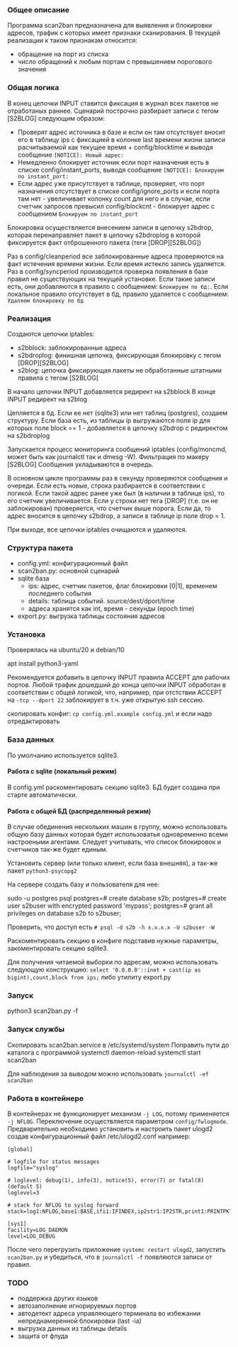 ### Общее описание

Программа scan2ban предназначена для выявления и блокировки адресов, трафик с которых имеет признаки сканирования. В текущей реализации к таком признакам относится:

* обращение на порт из списка
* число обращений к любым портам с превышением порогового значения

### Общая логика

В конец цепочки INPUT ставится фиксация в журнал всех пакетов не отработаных раннее. Сценарий построчно разбирает записи с тегом [S2BLOG] следующим образом:

- Проверят адрес источника в базе и если он там отсутствует вносит его в таблицу ips с фиксацией в колонке last времени жизни записи расчитываемой как текущее время + config/blocktime и выводя сообщение `[NOTICE]: Новый адрес: `
- Немедленно блокирует источник если порт назначения есть в списке config/instant_ports, выводя сообщение `[NOTICE]: Блокируем по instant_port:`
- Если адрес уже присутствует в таблице, проверяет, что порт назначения отсутствует в списке config/ignore_ports и если порта там нет - увеличивает колонку count для него и в случае, если счетчик запросов превысил config/blockcnt - блокирует адрес с сообщением `Блокируем по instant_port`

Блокировка осуществляется внесением записи в цепочку s2bdrop, которая перенаправляет пакет в цепочку s2bdroplog в которой фиксируется факт отброшенного пакета (теги [DROP][S2BLOG])

Раз в config/cleanperiod все заблокированные адреса проверяются на факт истечения времени жизни. Если время истекло запись удаляется. 
Раз в config/syncperiod производится проверка появления в базе правил не существующих на текущей установке. Если такие записи есть, они добавляются в правило с сообщением: `Блокируем по бд:`. Если локальное правило отсутствует в бд, правило удаляется с сообщением: `Удаляем блокировку по бд`

### Реализация

Создаются цепочки iptables:
- s2bblock: заблокированные адреса
- s2bdroplog: финишная цепочка, фиксирующая блокировку с тегом [DROP][S2BLOG]
- s2blog: цепочка фиксирующая пакеты не обработанные штатными правила с тегом [S2BLOG[

В начало цепочки INPUT добавляется редирект на s2bblock
В конце INPUT редирект на s2blog

Цепляется в бд. Если ее нет (sqlite3) или нет таблиц (postgres), создаем структуру.
Если база есть, из таблицы ip выгружаются поля ip для которых поле block == 1 - добавляется в цепочку s2bdrop с редиректом на s2bdroplog

Запускается процесс мониторинга сообщений iptables (config/moncmd, может быть как journalctl так и dmesg -W). Фильтрация по макеру [S2BLOG] Сообщения укладываются в очередь. 

В основном цикле программы раз в секунду проверяются сообщения и очереди. Если есть новые, строка разбирается в соответствии с логикой. Если такой адрес ранее уже был (в наличии в таблице ips), то его счетчик увеличивается. Если у строки нет тега [DROP] (т.е. он не заблокирован) проверяется, что счетчик выше порога. Если да, то адрес вносится в цепочку s2bdrop, а записи в таблице ip поле drop = 1.

При выходе, все цепочки iptables очищаются и удаляются.

### Структура пакета

- config.yml: конфигурационный файл
- scan2ban.py: основной сценарий
- sqlite база
  - ips: адрес, счетчик пакетов, флаг блокировки [0|1], временем последнего события
  - details: таблица событий. source/dest/dport/time
  - адреса хранятся как int, время - секунды (epoch time)
- export.py: выгрузка таблицы состояния адресов

### Установка

Проверялась на ubuntu/20 и debian/10

apt install  python3-yaml 

Рекомендуется добавить в цепочку INPUT правила ACCEPT для рабочих портов. Любой трафик дошедший до конца цепочки INPUT обработан в соответствии с общей логикой, что, например, при отстствии ACCEPT на `-tcp --dport 22` заблокирует в т.ч. уже открытую ssh сессию.

скопировать конфиг: `cp config.yml.example config.yml` и если надо отредактировать 
### База данных

По умолчанию используется sqlite3. 

#### Работа с sqlite (локальный режим)

В config.yml раскоментировать секцию sqlite3. БД будет создана при старте автоматически.

#### Работа с общей БД (распределенный режим)

В случае обединения нескольких машин в группу, можно использовать общую базу данных которая будет использоватья одновременно всеми настроеными агентами. Следует учитывать, что список блокировок и счетчиков так-же будет единым.

Установить сервер (или только клиент, если база внешняя), а так-же пакет `python3-psycopg2`

На сервере создать базу и пользователя для нее:

sudo -u postgres psql
postgres=# create database s2b;
postgres=# create user s2buser with encrypted password 'mypass';
postgres=# grant all privileges on database s2b to s2buser;

Проверить, что доступ есть `# psql -d s2b -h x.x.x.x -U s2buser -W`

Раскоментировать секцию в конфиге подставив нужные параметры, закоментировать секцию sqlite3.

Для получения читаемой выборки по адресам, можно использовать следующую конструкцию: `select '0.0.0.0'::inet + cast(ip as bigint),count,block from ips;` либо утилиту export.py

### Запуск

python3 scan2ban.py -f

### Запуск службы

Скопировать scan2ban.service в /etc/systemd/system
Поправить пути до каталога с программой
systemctl daemon-reload
systemctl start scan2ban

Для наблюдения за выводом можно использовать `journalctl -ef scan2ban`

### Работа в контейнере

В контейнерах не функционирует механизм `-j LOG`, потому применяется `-j NFLOG`. Переключение осуществляется параметром `config/fwlogmode`. Предварительно необходимо установить и настроить пакет ulogd2 создав конфигурационный файл /etc/ulogd2.conf например:

```
[global]

# logfile for status messages
logfile="syslog"

# loglevel: debug(1), info(3), notice(5), error(7) or fatal(8) (default 5)
loglevel=3

# stack for NFLOG to syslog forward
stack=log1:NFLOG,base1:BASE,ifi1:IFINDEX,ip2str1:IP2STR,print1:PRINTPKT,sys1:SYSLOG

[sys1]
facility=LOG_DAEMON
level=LOG_DEBUG
```

После чего перегрузить приложение `systemc restart ulogd2`, запустить `scan2ban.py` и убедиться, что в `journalctl -f` появляются записи от правил.

### TODO

* поддержка других языков
* автозаполнение игнорируемых портов
* автодетект адреса управляющего терминала во избежании непреднамеренной блокировки (last -ia)
* выгрузка данных из таблицы details
* защита от флуда
